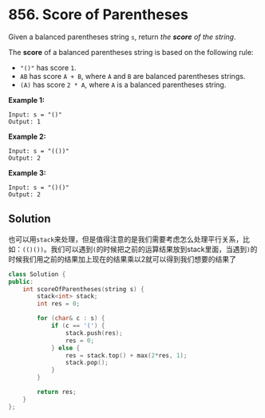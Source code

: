 # 856. Score of Parentheses

Given a balanced parentheses string `s`, return *the **score** of the string*.

The **score** of a balanced parentheses string is based on the following rule:

- `"()"` has score `1`.
- `AB` has score `A + B`, where `A` and `B` are balanced parentheses strings.
- `(A)` has score `2 * A`, where `A` is a balanced parentheses string.

 

**Example 1:**

```
Input: s = "()"
Output: 1
```

**Example 2:**

```
Input: s = "(())"
Output: 2
```

**Example 3:**

```
Input: s = "()()"
Output: 2
```

## Solution

也可以用`stack`来处理，但是值得注意的是我们需要考虑怎么处理平行关系，比如：`(()())`。我们可以遇到`(`的时候把之前的运算结果放到stack里面，当遇到`)`的时候我们用之前的结果加上现在的结果乘以2就可以得到我们想要的结果了

```c++
class Solution {
public:
    int scoreOfParentheses(string s) {
        stack<int> stack;
        int res = 0;

        for (char& c : s) {
            if (c == '(') {
                stack.push(res);
                res = 0;
            } else {
                res = stack.top() + max(2*res, 1);
                stack.pop();
            }
        }

        return res;
    }
};
```
